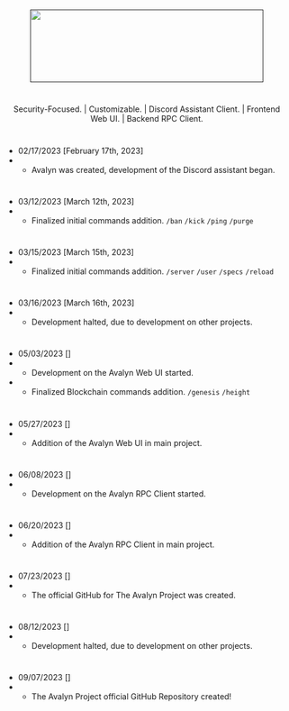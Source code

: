 
# 

<p align="center">
<a href="" target="_blank"><img src="https://xnitc.com/discord/bots/avalyn/data/imgs/avalyn_logo.png" width="414" height="129" border="0"></a>
</p>

#

<p align="center">
Security-Focused. | Customizable. | Discord Assistant Client. | Frontend Web UI. | Backend RPC Client.
</p>

#

- 02/17/2023 [February 17th, 2023]
- - Avalyn was created, development of the Discord assistant began.

#

- 03/12/2023 [March 12th, 2023]
- - Finalized initial commands addition. `/ban` `/kick` `/ping` `/purge`

#

- 03/15/2023 [March 15th, 2023]
- - Finalized initial commands addition. `/server` `/user` `/specs` `/reload`

#

- 03/16/2023 [March 16th, 2023]
- - Development halted, due to development on other projects.
 
#

- 05/03/2023 []
- - Development on the Avalyn Web UI started.
- - Finalized Blockchain commands addition. `/genesis` `/height`

#

- 05/27/2023 []
- - Addition of the Avalyn Web UI in main project.

#

- 06/08/2023 []
- - Development on the Avalyn RPC Client started.

#

- 06/20/2023 []
- - Addition of the Avalyn RPC Client in main project.

#

- 07/23/2023 []
- - The official GitHub for The Avalyn Project was created.

#

- 08/12/2023 []
- - Development halted, due to development on other projects.

#

- 09/07/2023 []
- - The Avalyn Project official GitHub Repository created!

#
